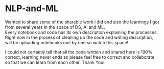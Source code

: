 # NLP-and-ML
Wanted to share some of the sharable work I did and also the learnings I got from several years in the space of DS, AI and ML.\
Every notebook and code has its own description explaining the processes.\
Right now in the process of cleaning up the code and writing description, will be uploading notebooks one by one so watch this space!

I could not certainly tell that all the code written and shared here is 100% correct, learning never ends so please feel free to correct and collaborate so that we can learn from each other. Thank You!
